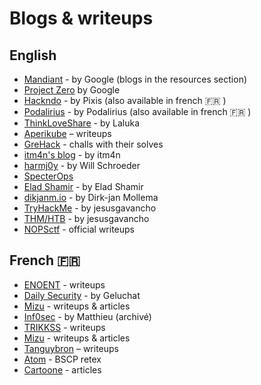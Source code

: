 # Blogs & writeups

## English
- [Mandiant](https://www.mandiant.com/) - by Google (blogs in the resources section)
- [Project Zero](https://googleprojectzero.blogspot.com/) by Google
- [Hackndo](https://en.hackndo.com/) - by Pixis (also available in french 🇫🇷 )
- [Podalirius](https://podalirius.net/en/) - by Podalirius (also available in french 🇫🇷 )
- [ThinkLoveShare](https://thinkloveshare.com/) - by Laluka
- [Aperikube](https://www.aperikube.fr/) –  writeups
- [GreHack](https://github.com/GreHack/CTF-challs) - challs with their solves
- [itm4n's blog](https://itm4n.github.io/) - by itm4n
- [harmj0y](https://blog.harmj0y.net/) - by Will Schroeder
- [SpecterOps](https://specterops.io/blog/) 
- [Elad Shamir](https://eladshamir.com/) - by  Elad Shamir
- [dikjanm.io](https://dirkjanm.io/) - by Dirk-jan Mollema
- [TryHackMe](https://jesusgavancho.gitbook.io/writeups) - by jesusgavancho
- [THM/HTB](https://github.com/jesusgavancho/TryHackMe_and_HackTheBox) - by jesusgavancho
- [NOPSctf](https://github.com/N0PSctf) - official writeups

## French 🇫🇷
- [ENOENT](https://bitsdeep.com/) - writeups
- [Daily Security](https://www.dailysecurity.fr/) - by Geluchat
- [Mizu](https://mizu.re/) - writeups & articles
- [Inf0sec](https://web.archive.org/web/20230402044929/https://inf0sec.fr/) - by Matthieu (archivé)
- [TRIKKSS](https://trikkss.github.io/) - writeups
- [Mizu](https://mizu.re/) - writeups & articles
- [Tanguybron](https://tanguybron.gitlab.io/404ctf-writeups/) – writeups
- [Atom](https://at0m.space/) - BSCP retex
- [Cartoone](https://cartoone222.github.io/) - articles
